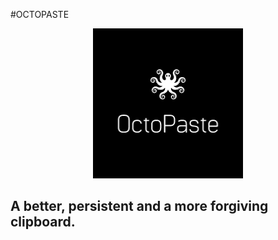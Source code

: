 #OCTOPASTE

<p align="center">
  <img width="240" height="240" src="res/logov2.png">
</p>

A better, persistent and a more forgiving clipboard.
-
